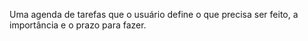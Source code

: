 Uma agenda  de tarefas que o usuário define o que precisa ser feito, a importância e o prazo para fazer.
